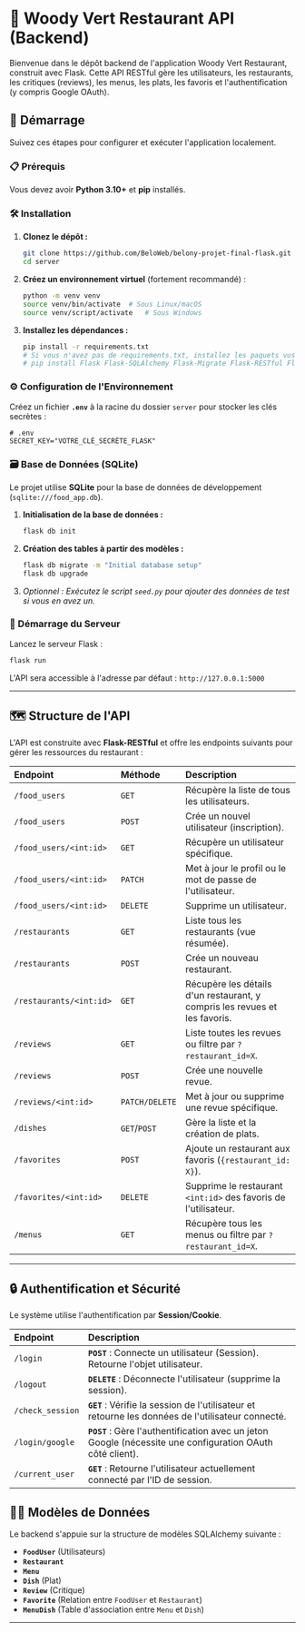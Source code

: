 

# 🍲 Woody Vert Restaurant API (Backend)

Bienvenue dans le dépôt backend de l'application Woody Vert Restaurant, construit avec Flask. Cette API RESTful gère les utilisateurs, les restaurants, les critiques (reviews), les menus, les plats, les favoris et l'authentification (y compris Google OAuth).

## 🚀 Démarrage

Suivez ces étapes pour configurer et exécuter l'application localement.

### 📋 Prérequis

Vous devez avoir **Python 3.10+** et **pip** installés.

### 🛠️ Installation

1.  **Clonez le dépôt :**

    ```bash
    git clone https://github.com/BeloWeb/belony-projet-final-flask.git
    cd server
    ```

2.  **Créez un environnement virtuel** (fortement recommandé) :

    ```bash
    python -m venv venv
    source venv/bin/activate  # Sous Linux/macOS
    source venv/script/activate   # Sous Windows
    ```

3.  **Installez les dépendances :**

    ```bash
    pip install -r requirements.txt
    # Si vous n'avez pas de requirements.txt, installez les paquets vus dans app.py :
    # pip install Flask Flask-SQLAlchemy Flask-Migrate Flask-RESTful Flask-CORS Flask-Bcrypt python-dotenv Authlib Flask-Login requests
    ```

### ⚙️ Configuration de l'Environnement

Créez un fichier **`.env`** à la racine du dossier `server` pour stocker les clés secrètes :

```dotenv
# .env
SECRET_KEY="VOTRE_CLÉ_SECRÈTE_FLASK"

```

### 🗃️ Base de Données (SQLite)

Le projet utilise **SQLite** pour la base de données de développement (`sqlite:///food_app.db`).

1.  **Initialisation de la base de données :**
    ```bash
    flask db init
    ```
2.  **Création des tables à partir des modèles :**
    ```bash
    flask db migrate -m "Initial database setup"
    flask db upgrade
    ```
3.  *Optionnel : Exécutez le script `seed.py` pour ajouter des données de test si vous en avez un.*

### 🚀 Démarrage du Serveur

Lancez le serveur Flask :

```bash
flask run
```

L'API sera accessible à l'adresse par défaut : `http://127.0.0.1:5000`

-----

## 🗺️ Structure de l'API

L'API est construite avec **Flask-RESTful** et offre les endpoints suivants pour gérer les ressources du restaurant :

| Endpoint | Méthode | Description |
| :--- | :--- | :--- |
| `/food_users` | `GET` | Récupère la liste de tous les utilisateurs. |
| `/food_users` | `POST` | Crée un nouvel utilisateur (inscription). |
| `/food_users/<int:id>` | `GET` | Récupère un utilisateur spécifique. |
| `/food_users/<int:id>` | `PATCH` | Met à jour le profil ou le mot de passe de l'utilisateur. |
| `/food_users/<int:id>` | `DELETE` | Supprime un utilisateur. |
| `/restaurants` | `GET` | Liste tous les restaurants (vue résumée). |
| `/restaurants` | `POST` | Crée un nouveau restaurant. |
| `/restaurants/<int:id>` | `GET` | Récupère les détails d'un restaurant, y compris les revues et les favoris. |
| `/reviews` | `GET` | Liste toutes les revues ou filtre par `?restaurant_id=X`. |
| `/reviews` | `POST` | Crée une nouvelle revue. |
| `/reviews/<int:id>` | `PATCH/DELETE` | Met à jour ou supprime une revue spécifique. |
| `/dishes` | `GET`/`POST` | Gère la liste et la création de plats. |
| `/favorites` | `POST` | Ajoute un restaurant aux favoris (`{restaurant_id: X}`). |
| `/favorites/<int:id>` | `DELETE` | Supprime le restaurant `<int:id>` des favoris de l'utilisateur. |
| `/menus` | `GET` | Récupère tous les menus ou filtre par `?restaurant_id=X`. |

-----

## 🔒 Authentification et Sécurité

Le système utilise l'authentification par **Session/Cookie**.

| Endpoint | Description |
| :--- | :--- |
| `/login` | **`POST`** : Connecte un utilisateur (Session). Retourne l'objet utilisateur. |
| `/logout` | **`DELETE`** : Déconnecte l'utilisateur (supprime la session). |
| `/check_session` | **`GET`** : Vérifie la session de l'utilisateur et retourne les données de l'utilisateur connecté. |
| `/login/google` | **`POST`** : Gère l'authentification avec un jeton Google (nécessite une configuration OAuth côté client). |
| `/current_user` | **`GET`** : Retourne l'utilisateur actuellement connecté par l'ID de session. |


## 🧑‍💻 Modèles de Données

Le backend s'appuie sur la structure de modèles SQLAlchemy suivante :

  * **`FoodUser`** (Utilisateurs)
  * **`Restaurant`**
  * **`Menu`**
  * **`Dish`** (Plat)
  * **`Review`** (Critique)
  * **`Favorite`** (Relation entre `FoodUser` et `Restaurant`)
  * **`MenuDish`** (Table d'association entre `Menu` et `Dish`)

-----
